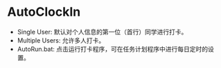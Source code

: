 # AutoClockIn

* Single User:
  默认对个人信息的第一位（首行）同学进行打卡。
* Multiple Users:
  允许多人打卡。
* AutoRun.bat:
  点击运行打卡程序，可在任务计划程序中进行每日定时的设置。
